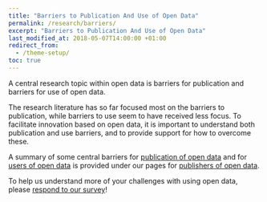 ```yaml
---
title: "Barriers to Publication And Use of Open Data"
permalink: /research/barriers/
excerpt: "Barriers to Publication And Use of Open Data"
last_modified_at: 2018-05-07T14:00:00 +01:00
redirect_from:
  - /theme-setup/
toc: true
---
```


A central research topic within open data is barriers for publication and barriers for use of open data.

The research literature has so far focused most on the barriers to publication, while barriers to use seem to have received less focus. To facilitate innovation based on open data, it is important to understand both publication and use barriers, and to provide support for how to overcome these.

A summary of some central barriers for [publication of open data](/publish/barriers/) and for [users of open data](/publish/barriers-users/) is provided under our pages for [publishers of open data](/publish/intro).

To help us understand more of your challenges with using open data, please [respond to our survey](/news/survey)!